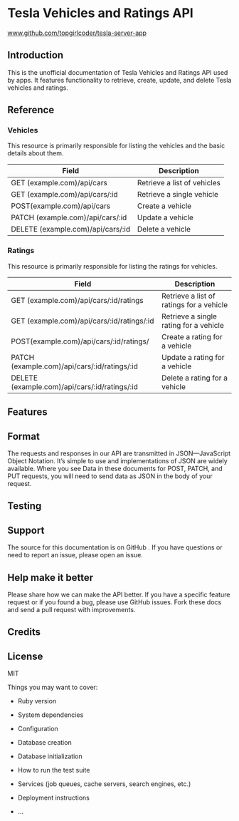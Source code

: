 # Tesla Vehicles and Ratings API
www.github.com/topgirlcoder/tesla-server-app

## Introduction
This is the unofficial documentation of Tesla Vehicles and Ratings API used by apps. It features functionality to retrieve, create, update, and delete Tesla vehicles and ratings.

## Reference
### Vehicles
This resource is primarily responsible for listing the vehicles and the basic details about them.

|Field | Description|
|------|------------| 
|GET (example.com)/api/cars | Retrieve a list of vehicles|
|GET (example.com)/api/cars/:id | Retrieve a single vehicle|
|POST(example.com)/api/cars | Create a vehicle|
|PATCH (example.com)/api/cars/:id | Update a vehicle|
|DELETE (example.com)/api/cars/:id | Delete a vehicle|

### Ratings
This resource is primarily responsible for listing the ratings for vehicles.

|Field | Description|
|------|------------| 
|GET (example.com)/api/cars/:id/ratings | Retrieve a list of ratings for a vehicle|
|GET (example.com)/api/cars/:id/ratings/:id | Retrieve a single rating for a vehicle|
|POST(example.com)/api/cars/:id/ratings/ | Create a rating for a vehicle|
|PATCH (example.com)/api/cars/:id/ratings/:id | Update a rating for a vehicle|
|DELETE (example.com)/api/cars/:id/ratings/:id | Delete a rating for a vehicle|

## Features
## Format
The requests and responses in our API are transmitted in JSON—JavaScript Object Notation. It’s simple to use and implementations of JSON are widely available. Where you see Data in these documents for POST, PATCH, and PUT requests, you will need to send data as JSON in the body of your request.
## Testing
## Support
The source for this documentation is on GitHub . If you have questions or need to report an issue, please open an issue.
## Help make it better
Please share how we can make the API better. If you have a specific feature request or if you found a bug, please use GitHub issues. Fork these docs and send a pull request with improvements.
## Credits

## License
MIT

Things you may want to cover:

* Ruby version

* System dependencies

* Configuration

* Database creation

* Database initialization

* How to run the test suite

* Services (job queues, cache servers, search engines, etc.)

* Deployment instructions

* ...
